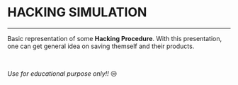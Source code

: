 # HACKING SIMULATION
________
Basic representation of some **Hacking Procedure**. With this presentation, one can get general idea on saving themself and their products.

<br>

*Use for educational purpose only!!* 😒